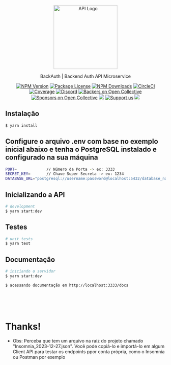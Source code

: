 <p align="center">
  <a href="http://nestjs.com/" target="blank"><img src="https://i.pinimg.com/originals/1c/54/f7/1c54f7b06d7723c21afc5035bf88a5ef.png" width="200" alt="API Logo" /></a>
</p>

[circleci-image]: https://img.shields.io/circleci/build/github/nestjs/nest/master?token=abc123def456
[circleci-url]: https://circleci.com/gh/nestjs/nest

  <p align="center">BackAuth | Backend Auth API Microservice</p>
    <p align="center">
<a href="https://www.npmjs.com/~nestjscore" target="_blank"><img src="https://img.shields.io/npm/v/@nestjs/core.svg" alt="NPM Version" /></a>
<a href="https://www.npmjs.com/~nestjscore" target="_blank"><img src="https://img.shields.io/npm/l/@nestjs/core.svg" alt="Package License" /></a>
<a href="https://www.npmjs.com/~nestjscore" target="_blank"><img src="https://img.shields.io/npm/dm/@nestjs/common.svg" alt="NPM Downloads" /></a>
<a href="https://circleci.com/gh/nestjs/nest" target="_blank"><img src="https://img.shields.io/circleci/build/github/nestjs/nest/master" alt="CircleCI" /></a>
<a href="https://coveralls.io/github/nestjs/nest?branch=master" target="_blank"><img src="https://coveralls.io/repos/github/nestjs/nest/badge.svg?branch=master#9" alt="Coverage" /></a>
<a href="https://discord.gg/G7Qnnhy" target="_blank"><img src="https://img.shields.io/badge/discord-online-brightgreen.svg" alt="Discord"/></a>
<a href="https://opencollective.com/nest#backer" target="_blank"><img src="https://opencollective.com/nest/backers/badge.svg" alt="Backers on Open Collective" /></a>
<a href="https://opencollective.com/nest#sponsor" target="_blank"><img src="https://opencollective.com/nest/sponsors/badge.svg" alt="Sponsors on Open Collective" /></a>
  <a href="https://paypal.me/kamilmysliwiec" target="_blank"><img src="https://img.shields.io/badge/Donate-PayPal-ff3f59.svg"/></a>
    <a href="https://opencollective.com/nest#sponsor"  target="_blank"><img src="https://img.shields.io/badge/Support%20us-Open%20Collective-41B883.svg" alt="Support us"></a>
  <a href="https://twitter.com/nestframework" target="_blank"><img src="https://img.shields.io/twitter/follow/nestframework.svg?style=social&label=Follow"></a>
</p>
  <!--[![Backers on Open Collective](https://opencollective.com/nest/backers/badge.svg)](https://opencollective.com/nest#backer)
  [![Sponsors on Open Collective](https://opencollective.com/nest/sponsors/badge.svg)](https://opencollective.com/nest#sponsor)-->

## Instalação

```bash
$ yarn install
```

## Configure o arquivo .env com base no exemplo inicial abaixo e tenha o PostgreSQL instalado e configurado na sua máquina

```bash
PORT=             // Número da Porta -> ex: 3333
SECRET_KEY=       // Chave Super Secreta -> ex: 1234
DATABASE_URL="postgresql://username:password@localhost:5432/database_nameb_backend_auth?schema=public"
```

## Inicializando a API

```bash
# development
$ yarn start:dev
```

## Testes

```bash
# unit tests
$ yarn test
```

## Documentação

```bash
# iniciando o servidor
$ yarn start:dev

$ acessando documentação em http://localhost:3333/docs
```

<br/>
<br/>
<br/>

# Thanks!

- Obs: Perceba que tem um arquivo na raiz do projeto chamado "Insomnia_2023-12-27.json". Você pode copiá-lo e importá-lo em algum Client API para testar os endpoints ppor conta própria, como o Insomnia ou Postman por exemplo
